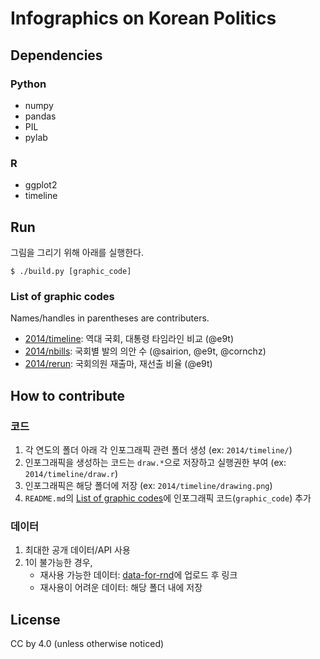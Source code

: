 # Infographics on Korean Politics


## Dependencies
### Python
- numpy
- pandas
- PIL
- pylab

### R
- ggplot2
- timeline

## Run

그림을 그리기 위해 아래를 실행한다.

    $ ./build.py [graphic_code]


### List of graphic codes

Names/handles in parentheses are contributers.

- [2014/timeline](2014/timeline/drawing.png): 역대 국회, 대통령 타임라인 비교 (@e9t)
- [2014/nbills](2014/nbills/nbills.png): 국회별 발의 의안 수 (@sairion, @e9t, @cornchz)
- [2014/rerun](2014/rerun/drawing.png): 국회의원 재출마, 재선출 비율 (@e9t)


## How to contribute

### 코드

1. 각 연도의 폴더 아래 각 인포그래픽 관련 폴더 생성 (ex: `2014/timeline/`)
1. 인포그래픽을 생성하는 코드는 `draw.*`으로 저장하고 실행권한 부여 (ex: `2014/timeline/draw.r`)
1. 인포그래픽은 해당 폴더에 저장 (ex: `2014/timeline/drawing.png`)
1. `README.md`의 [List of graphic codes](#list-of-graphic-codes)에 인포그래픽 코드(`graphic_code`) 추가

### 데이터

1. 최대한 공개 데이터/API 사용
1. 1이 불가능한 경우,
    - 재사용 가능한 데이터: [data-for-rnd](http://github.com/teampopong/data-for-rnd)에 업로드 후 링크
    - 재사용이 어려운 데이터: 해당 폴더 내에 저장


## License

CC by 4.0
(unless otherwise noticed)
